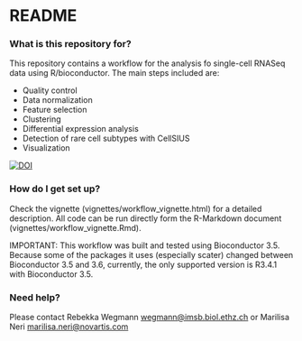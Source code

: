 # README #

### What is this repository for? ###

This repository contains a workflow for the analysis fo single-cell RNASeq data using R/bioconductor. 
The main steps included are:

* Quality control
* Data normalization
* Feature selection
* Clustering
* Differential expression analysis
* Detection of rare cell subtypes with CellSIUS 
* Visualization

[![DOI](https://zenodo.org/badge/189391647.svg)](https://zenodo.org/badge/latestdoi/189391647)

### How do I get set up? ###

Check the vignette (vignettes/workflow_vignette.html) for a detailed description. All code can be run directly form the R-Markdown document (vignettes/workflow_vignette.Rmd).

IMPORTANT: This workflow was built and tested using Bioconductor 3.5. Because some of the packages it uses (especially scater) changed between Bioconductor 3.5 and 3.6, currently, the only supported version is R3.4.1 with Bioconductor 3.5.

### Need help? ###

Please contact Rebekka Wegmann [wegmann@imsb.biol.ethz.ch](mailto:wegmann@imsb.biol.ethz.ch) or Marilisa Neri [marilisa.neri@novartis.com](mailto:marilisa.neri@novartis.com)
